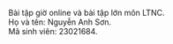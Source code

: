 Bài tập giờ online và bài tập lớn môn LTNC. </br>
Họ và tên: Nguyễn Anh Sơn. </br>
Mã sinh viên: 23021684. </br>
